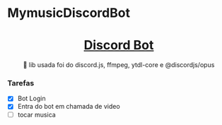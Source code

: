 # MymusicDiscordBot

<h1 align="center">
    <a href="https://discord.js.org/?source=post_page---------------------------#/">Discord Bot</a>
</h1>
<p align="center">🚀 lib usada foi do discord.js, ffmpeg, ytdl-core e @discordjs/opus</p>

### Tarefas

- [x] Bot Login
- [x] Entra do bot em chamada de video
- [ ] tocar musica
